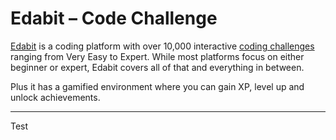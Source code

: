 # Edabit – Code Challenge

[Edabit](https://edabit.com/) is a coding platform with over 10,000 interactive [coding challenges](https://edabit.com/challenges) ranging from Very Easy to Expert. While most platforms focus on either beginner or expert, Edabit covers all of that and everything in between.

Plus it has a gamified environment where you can gain XP, level up and unlock achievements.

---

Test
